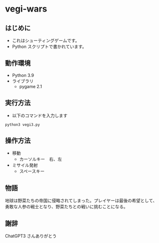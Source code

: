# vegi-wars

## はじめに
- これはシューティングゲームです。
- Python スクリプトで書かれています。

## 動作環境
- Python 3.9
- ライブラリ
    - pygame 2.1


## 実行方法
- 以下のコマンドを入力します
```
python3 vegi3.py
```

## 操作方法
- 移動
    - カーソルキー　右、左
- ミサイル発射
    - スペースキー

## 物語
地球は野菜たちの帝国に侵略されてしまった。プレイヤーは最後の希望として、勇敢な人参の戦士となり、野菜たちとの戦いに挑むことになる。

## 謝辞
ChatGPT3 さんありがとう
